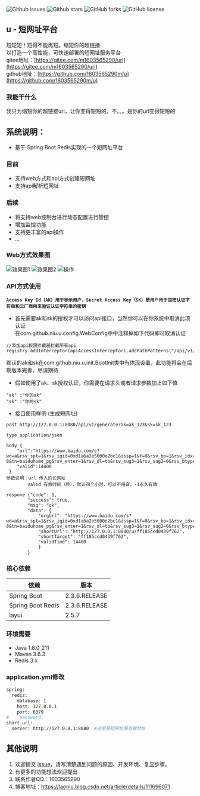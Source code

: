 ![Github issues](https://img.shields.io/github/issues/1603565290m/u)
![Github stars](https://img.shields.io/github/stars/1603565290m/u)
![GitHub forks](https://img.shields.io/github/forks/1603565290m/u)
![GitHub license](https://img.shields.io/github/license/1603565290m/u)

## u - 短网址平台
短短短！短得不能再短。缩短你的超链接<br>
以打造一个高性能，可快速部署的短网址服务平台<br>
gitee地址：[https://gitee.com/m1603565290/url](https://gitee.com/m1603565290/url) <br>
github地址：[https://github.com/1603565290m/u](https://github.com/1603565290m/u)

### 我能干什么
我只为缩短你的超链接url，让你变得短短的，不。。。是你的url变得短短的
## 系统说明：
- 基于 Spring Boot Redis实现的一个短网址平台
### 目前
- 支持web方式和api方式创建短网址
- 支持api解析短网址
### 后续
- 将支持web控制台进行动态配置进行管控
- 增加监控功能
- 支持更丰富的api操作
- ...
### Web方式效果图
![效果图1](https://niu-github.oss-cn-beijing.aliyuncs.com/u/demo_1.png)
![效果图2](https://niu-github.oss-cn-beijing.aliyuncs.com/u/demo_2.png)
 ![操作](
https://niu-github.oss-cn-beijing.aliyuncs.com/u/opt.gif)
  
### API方式使用
 **`Access Key Id（AK）用于标示用户，Secret Access Key（SK）是用户用于加密认证字符串和云厂商用来验证认证字符串的密钥`**<br>
- 首先需要ak和sk的授权才可以访问api接口，当然你可以在你系统中取消此项认证<br>
在com.github.niu.u.config.WebConfig中中注释掉如下代码即可取消认证<br>
```
//添加api权限拦截器拦截所有api
registry.addInterceptor(apiAccessInterceptor).addPathPatterns("/api/v1/**");
```
默认的ak和sk在com.github.niu.u.init.BootInit类中有体现设置，此功能将会在后期版本完善，尽请期待
- 假如使用了ak、sk授权认证，你需要在请求头或者请求参数加上如下值
```
"ak" :"你的ak"
"sk" :"你的sk"
```
- 接口使用样例 (生成短网址)
```
post http://127.0.0.1:8080/api/v1/generate?ak=ak_123&sk=sk_123

type application/json

body {
    "url":"https://www.baidu.com/s?wd=a&rsv_spt=1&rsv_iqid=0xd1a6a2e5000e2bc1&issp=1&f=8&rsv_bp=1&rsv_idx=2&ie=utf-8&tn=baiduhome_pg&rsv_enter=1&rsv_dl=tb&rsv_sug3=1&rsv_sug2=0&rsv_btype=i&inputT=509&rsv_sug4=509",
    "valid":14400
 }
参数说明：url 传入的长网址
        valid 有效时间（秒），默认四个小时，可以不用穿，-1永久有效

respone {"code": 1,
        "success": true,
        "msg": "ok",
        "data": {
        	"orgUrl": "https://www.baidu.com/s?wd=a&rsv_spt=1&rsv_iqid=0xd1a6a2e5000e2bc1&issp=1&f=8&rsv_bp=1&rsv_idx=2&ie=utf-8&tn=baiduhome_pg&rsv_enter=1&rsv_dl=tb&rsv_sug3=1&rsv_sug2=0&rsv_btype=i&inputT=509&rsv_sug4=509",
        	"shortUrl": "http://127.0.0.1:8080/u/ff185ccd0439f762",
        	"shortTarget": "ff185ccd0439f762",
        	"validTime": 14400
        	}
        }
```

  
### 核心依赖
  
  | 依赖                   | 版本          |
  | ---------------------- | ------------- |
  | Spring Boot            | 2.3.6.RELEASE |
  | Spring Boot Redis      | 2.3.6.RELEASE  |
  | layui                  | 2.5.7        |

###  环境需要
- Java 1.8.0_211
- Maven 3.6.3
- Redis  3.x

### application.yml修改
```bash
spring:
  redis:
    database: 1
    host: 127.0.0.1
    port: 6379
#    password:
short_url:
  server: http://127.0.0.1:8080  #这里是短网址服务器地址
```


## 其他说明


1. 欢迎提交 [issue](https://github.com/1603565290m/u/issues)，请写清楚遇到问题的原因、开发环境、复显步骤。
2. 有更多的功能想法欢迎提出
3. 联系作者QQ：1603565290
4. 博客地址：https://laoniu.blog.csdn.net/article/details/111696071

